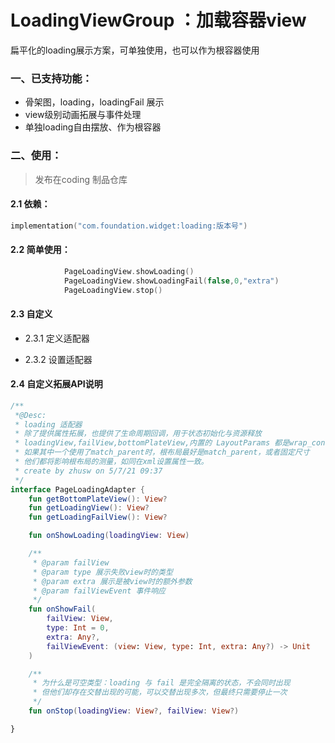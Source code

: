 # LoadingViewGroup ：加载容器view
扁平化的loading展示方案，可单独使用，也可以作为根容器使用

### 一、已支持功能：
* 骨架图，loading，loadingFail 展示 
* view级别动画拓展与事件处理
* 单独loading自由摆放、作为根容器

### 二、使用：
>发布在coding 制品仓库

#### 2.1 依赖：

``` kotlin
implementation("com.foundation.widget:loading:版本号")
```
#### 2.2 简单使用：

```kotlin
            PageLoadingView.showLoading()
            PageLoadingView.showLoadingFail(false,0,"extra")
            PageLoadingView.stop()
```

#### 2.3 自定义
* 2.3.1 定义适配器



* 2.3.2 设置适配器



#### 2.4 自定义拓展API说明

```kotlin
/**
 *@Desc:
 * loading 适配器
 * 除了提供属性拓展，也提供了生命周期回调，用于状态初始化与资源释放
 * loadingView,failView,bottomPlateView,内置的 LayoutParams 都是wrap_content的
 * 如果其中一个使用了match_parent时，根布局最好是match_parent，或者固定尺寸
 * 他们都将影响根布局的测量，如同在xml设置属性一致。
 * create by zhusw on 5/7/21 09:37
 */
interface PageLoadingAdapter {
    fun getBottomPlateView(): View?
    fun getLoadingView(): View?
    fun getLoadingFailView(): View?

    fun onShowLoading(loadingView: View)

    /**
     * @param failView
     * @param type 展示失败view时的类型
     * @param extra 展示是被view时的额外参数
     * @param failViewEvent 事件响应
     */
    fun onShowFail(
        failView: View,
        type: Int = 0,
        extra: Any?,
        failViewEvent: (view: View, type: Int, extra: Any?) -> Unit
    )

    /**
     * 为什么是可空类型：loading 与 fail 是完全隔离的状态，不会同时出现
     * 但他们却存在交替出现的可能，可以交替出现多次，但最终只需要停止一次
     */
    fun onStop(loadingView: View?, failView: View?)

}
```
		 

